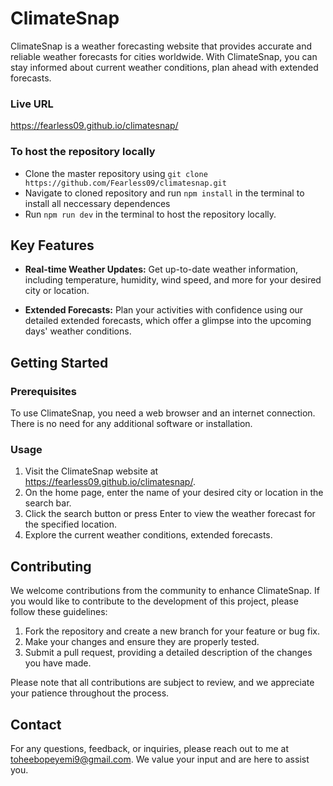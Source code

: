 # ClimateSnap

ClimateSnap is a weather forecasting website that provides accurate and reliable weather forecasts for cities worldwide. With ClimateSnap, you can stay informed about current weather conditions, plan ahead with extended forecasts.

### Live URL

https://fearless09.github.io/climatesnap/

### To host the repository locally

- Clone the master repository using `git clone https://github.com/Fearless09/climatesnap.git`
- Navigate to cloned repository and run `npm install` in the terminal to install all neccessary dependences
- Run `npm run dev` in the terminal to host the repository locally.

## Key Features

- **Real-time Weather Updates:** Get up-to-date weather information, including temperature, humidity, wind speed, and more for your desired city or location.

- **Extended Forecasts:** Plan your activities with confidence using our detailed extended forecasts, which offer a glimpse into the upcoming days' weather conditions.

## Getting Started

### Prerequisites

To use ClimateSnap, you need a web browser and an internet connection. There is no need for any additional software or installation.

### Usage

1. Visit the ClimateSnap website at https://fearless09.github.io/climatesnap/.
2. On the home page, enter the name of your desired city or location in the search bar.
3. Click the search button or press Enter to view the weather forecast for the specified location.
4. Explore the current weather conditions, extended forecasts.

## Contributing

We welcome contributions from the community to enhance ClimateSnap. If you would like to contribute to the development of this project, please follow these guidelines:

1. Fork the repository and create a new branch for your feature or bug fix.
2. Make your changes and ensure they are properly tested.
3. Submit a pull request, providing a detailed description of the changes you have made.

Please note that all contributions are subject to review, and we appreciate your patience throughout the process.

## Contact

For any questions, feedback, or inquiries, please reach out to me at toheebopeyemi9@gmail.com. We value your input and are here to assist you.
